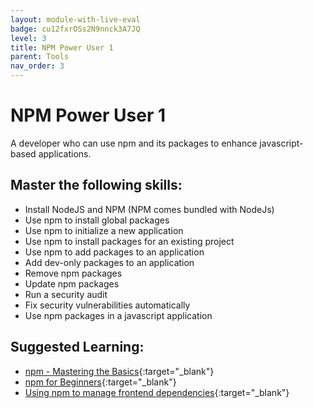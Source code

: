 ```yaml
---
layout: module-with-live-eval
badge: cu12fxrOSs2N9nnck3A7JQ
level: 3
title: NPM Power User 1
parent: Tools
nav_order: 3
---
```

# NPM Power User 1

A developer who can use npm and its packages to enhance javascript-based applications.

## Master the following skills:

* Install NodeJS and NPM (NPM comes bundled with NodeJs)
* Use npm to install global packages
* Use npm to initialize a new application
* Use npm to install packages for an existing project
* Use npm to add packages to an application
* Add dev-only packages to an application
* Remove npm packages
* Update npm packages
* Run a security audit 
* Fix security vulnerabilities automatically
* Use npm packages in a javascript application

## Suggested Learning:

* [npm - Mastering the Basics](https://www.udemy.com/course/npm-mastering-the-basics/){:target="_blank"}
* [npm for Beginners](https://www.impressivewebs.com/npm-for-beginners-a-guide-for-front-end-developers/){:target="_blank"}
* [Using npm to manage frontend dependencies](https://www.agiliq.com/blog/2019/01/using-npm-to-manage-frontend-libraries/){:target="_blank"}
